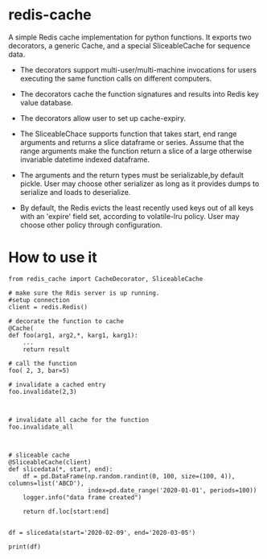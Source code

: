 redis-cache
===========
A simple Redis cache implementation for python functions. It exports two decorators, a generic Cache, and a special SliceableCache for sequence data.

-  The decorators support multi-user/multi-machine invocations for users executing the same function calls on different computers.

- The decorators cache the function signatures and  results into  Redis key value database.

- The decorators allow user to set up cache-expiry.

- The SliceableChace supports function that takes start, end range arguments and returns a slice dataframe or series. Assume that the range arguments make the function return a slice of a large otherwise invariable datetime indexed dataframe.

- The arguments and the return types must be serializable,by default pickle. User may choose other serializer as long as it provides dumps to serialize and loads to deserialize.

- By default, the Redis evicts the least recently used keys out of all keys with an 'expire' field set, according to volatile-lru policy. User may choose other policy through configuration.

How to use it
===========
```
from redis_cache import CacheDecorator, SliceableCache

# make sure the Rdis server is up running.
#setup connection
client = redis.Redis()

# decorate the function to cache
@Cache(
def foo(arg1, arg2,*, karg1, karg1):
    ...
    return result
    
# call the function
foo( 2, 3, bar=5)

# invalidate a cached entry
foo.invalidate(2,3)



# invalidate all cache for the function
foo.invalidate_all



# sliceable cache
@SliceableCache(client)
def slicedata(*, start, end):
    df = pd.DataFrame(np.random.randint(0, 100, size=(100, 4)), columns=list('ABCD'),
                      index=pd.date_range('2020-01-01', periods=100))
    logger.info("data frame created")

    return df.loc[start:end]


df = slicedata(start='2020-02-09', end='2020-03-05')

print(df)

```
